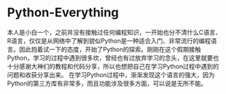 # Python-Everything
本人是小白一个，之前并没有接触过任何编程知识，一开始也分不清什么C语言、R语言，仅仅是从网络中了解到貌似Python是一种适合入门、非常流行的编程语言。因此抱着试一下的态度，开始了Python的探索。刚刚在这个假期接触Python，学习的过程中遇到很多坎，曾经也有过放弃学习的念头，在这里就要也十分感谢大神们的教程和代码分享，所以也想把自己在学习Python过程中遇到的问题和收获分享出来。
在学习Python过程中，渐渐发现这个语言的强大，因为Python的第三方库有非常多，而且功能涉及很多方面，可以说是无所不能。
